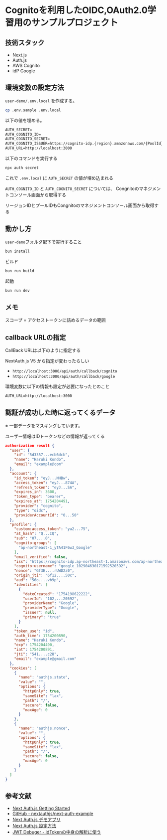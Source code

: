 # Cognitoを利用したOIDC,OAuth2.0学習用のサンプルプロジェクト

## 技術スタック
- Next.js
- Auth.js
- AWS Cognito
- idP Google

## 環境変数の設定方法

`user-demo/.env.local` を作成する。

```bash
cp .env.sample .env.local
```

以下の値を埋める。

```txt
AUTH_SECRET=
AUTH_COGNITO_ID=
AUTH_COGNITO_SECRET=
AUTH_COGNITO_ISSUER=https://cognito-idp.{region}.amazonaws.com/{PoolId}
AUTH_URL=http://localhost:3000
```

以下のコマンドを実行する

```bash
npx auth secret
```

これで `.env.local` に `AUTH_SECRET` の値が埋め込まれる

`AUTH_COGNITO_ID` と `AUTH_COGNITO_SECRET` については、 Congnitoのマネジメントコンソール画面から取得する

リージョンIDとプールIDもCongnitoのマネジメントコンソール画面から取得する

## 動かし方

`user-demo`フォルダ配下で実行すること

```bash
bun install
```

ビルド

```bash
bun run build
```

起動

```bash
bun run dev
```

## メモ

スコープ = アクセストークンに詰めるデータの範囲

## callback URLの指定

CallBack URLは以下のように指定する

NextAuth.js V5 から指定が変わったらしい

- `http://localhost:3000/api/auth/callback/cognito`
- `http://localhost:3000/api/auth/callback/google`

環境変数に以下の情報も設定が必要になったとのこと

```txt
AUTH_URL=http://localhost:3000
```

## 認証が成功した時に返ってくるデータ

※ 一部データをマスキングしています。

ユーザー情報はIDトークンなどの情報が返ってくる

```json
authorization result {
  "user": {
    "id": "5d3357...ecb6dcb",
    "name": "Haruki Kondo",
    "email": "example@com"
  },
  "account": {
    "id_token": "eyJ...NHBw",
    "access_token": "eyJ...874A",
    "refresh_token": "eyJ...SA",
    "expires_in": 3600,
    "token_type": "bearer",
    "expires_at": 1754204491,
    "provider": "cognito",
    "type": "oidc",
    "providerAccountId": "0...50"
  },
  "profile": {
    "custom:access_token": "ya2...75",
    "at_hash": "Q...IQ",
    "sub": "07....0",
    "cognito:groups": [
      "ap-northeast-1_yTA41F6w3_Google"
    ],
    "email_verified": false,
    "iss": "https://cognito-idp.ap-northeast-1.amazonaws.com/ap-northeast-1_yTA41F6w3",
    "cognito:username": "google_102904630171592520592",
    "nonce": "Gf3E....rUWD2z0",
    "origin_jti": "6f12....50c",
    "aud": "56o....vb9p",
    "identities": [
      {
        "dateCreated": "1754198622222",
        "userId": "102,...20592",
        "providerName": "Google",
        "providerType": "Google",
        "issuer": null,
        "primary": "true"
      }
    ],
    "token_use": "id",
    "auth_time": 1754200890,
    "name": "Haruki Kondo",
    "exp": 1754204490,
    "iat": 1754200891,
    "jti": "541....c28",
    "email": "example@gmail.com"
  },
  "cookies": [
    {
      "name": "authjs.state",
      "value": "",
      "options": {
        "httpOnly": true,
        "sameSite": "lax",
        "path": "/",
        "secure": false,
        "maxAge": 0
      }
    },
    {
      "name": "authjs.nonce",
      "value": "",
      "options": {
        "httpOnly": true,
        "sameSite": "lax",
        "path": "/",
        "secure": false,
        "maxAge": 0
      }
    }
  ]
}
```

## 参考文献
- [Next Auth.js Getting Started](https://next-auth.js.org/getting-started/example)
- [GitHub - nextauthjs/next-auth-example](https://github.com/nextauthjs/next-auth-example)
- [Next Auth.js デモアプリ](https://next-auth-example.vercel.app/)
- [Next Auth.js 設定方法](https://next-auth.js.org/configuration/initialization)
- [JWT Debuger - idTokenの中身の解析に使う](https://www.jwt.io/ja)